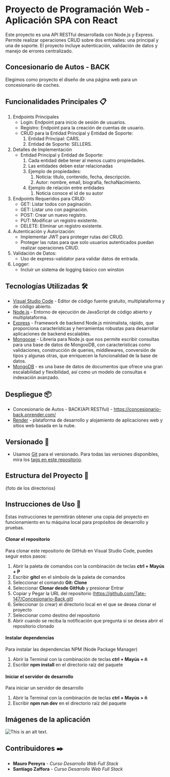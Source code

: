 # Proyecto de Programación Web - Aplicación SPA con React

Este proyecto es una API RESTful desarrollada con Node.js y Express. Permite realizar operaciones CRUD sobre dos entidades: una principal y una de soporte. El proyecto incluye autenticación, validación de datos y manejo de errores centralizado.

## Concesionario de Autos - BACK

Elegimos como proyecto el diseño de una página web para un concesionario de coches.

## Funcionalidades Principales 📋

1. Endpoints Principales
    * Login: Endpoint para inicio de sesión de usuarios.
    * Registro: Endpoint para la creación de cuentas de usuario.
    * CRUD para la Entidad Principal y Entidad de Soporte:
        1. Entidad Principal: CARS.
        2. Entidad de Soporte: SELLERS.
2. Detalles de Implementación
    * Entidad Principal y Entidad de Soporte:
        1. Cada entidad debe tener al menos cuatro propiedades.
        2. Las entidades deben estar relacionadas
        3. Ejemplo de propiedades:
            1. Noticia: título, contenido, fecha, descripción.
            2. Autor: nombre, email, biografía, fechaNacimiento.
        4. Ejemplo de relación entre entidades
            1. Noticia conoce el id de su autor
3. Endpoints Requeridos para CRUD:
    * GET: Listar todos con paginación.
    * GET: Listar uno con paginación.
    * POST: Crear un nuevo registro.
    * PUT: Modificar un registro existente.
    * DELETE: Eliminar un registro existente.
4. Autenticación y Autorización:
    * Implementar JWT para proteger rutas del CRUD.
    * Proteger las rutas para que solo usuarios autenticados puedan realizar operaciones CRUD.
5. Validación de Datos:
    * Uso de express-validator para validar datos de entrada.
6. Logger:
    * Incluir un sistema de logging básico con winston

## Tecnologías Utilizadas 🛠

* [Visual Studio Code](https://code.visualstudio.com/) - Editor de código fuente gratuito, multiplataforma y de código abierto.
* [Node.js](https://nodejs.org/en/) - Entorno de ejecución de JavaScript de código abierto y multiplataforma.
* [Express](https://expressjs.com/) - Framework de backend Node.js minimalista, rápido, que proporciona características y herramientas robustas para desarrollar aplicaciones de backend escalables.
* [Mongoose](https://mongoosejs.com/) - Librería para Node.js que nos permite escribir consultas para una base de datos de MongooDB, con características como validaciones, construcción de queries, middlewares, conversión de tipos y algunas otras, que enriquecen la funcionalidad de la base de datos.
* [MongoDB](https://www.mongodb.com/) - es una base de datos de documentos que ofrece una gran escalabilidad y flexibilidad, así como un modelo de consultas e indexación avanzado.

## Despliegue 📦

* Concesionario de Autos - BACK(API RESTful) - https://concesionario-back.onrender.com/
* [Render](https://render.com/) - plataforma de desarrollo y alojamiento de aplicaciones web y sitios web basada en la nube.

## Versionado 📌

* Usamos [Git](https://git-scm.com/) para el versionado. Para todas las versiones disponibles, mira los [tags en este repositorio](https://github.com/Tate-147/Concesionario-Back/tags).

## Estructura del Proyecto 📄

{foto de los directorios}

## Instrucciones de Uso 🔧

Estas instrucciones te permitirán obtener una copia del proyecto en funcionamiento en tu máquina local para propósitos de desarrollo y pruebas.

#### Clonar el repositorio

Para clonar este repositorio de GitHub en Visual Studio Code, puedes seguir estos pasos:

1. Abrir la paleta de comandos con la combinación de teclas **ctrl + Mayús + P**
2. Escribir **gitcl** en el símbolo de la paleta de comandos
3. Seleccionar el comando **Git: Clone**
4. Seleccionar **Clonar desde GitHub** y presionar Entrar
5. Copiar y Pegar la URL del repositorio (https://github.com/Tate-147/Concesionario-Back.git)
6. Seleccionar (o crear) el directorio local en el que se desea clonar el proyecto
7. Seleccionar como destino del repositorio
8. Abrir cuando se reciba la notificación que pregunta si se desea abrir el repositorio clonado

#### Instalar dependencias

Para instalar las dependencias NPM (Node Package Manager)

1. Abrir la Terminal con la combinación de teclas **ctrl + Mayús + ñ**
2. Escribir **npm install** en el directorio raíz del paquete

#### Iniciar el servidor de desarrollo

Para iniciar un servidor de desarrollo

1. Abrir la Terminal con la combinación de teclas **ctrl + Mayús + ñ**
2. Escribir **npm run dev** en el directorio raíz del paquete

## Imágenes de la aplicación

![This is an alt text.](/image/sample.webp "This is a sample image.")

## Contribuidores ✒️

* **Mauro Pereyra** - *Curso Desarrollo Web Full Stack*
* **Santiago Zaffora** - *Curso Desarrollo Web Full Stack*
